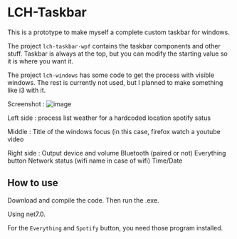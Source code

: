# LCH-Taskbar

This is a prototype to make myself a complete custom taskbar for windows.

The project `lch-taskbar-wpf` contains the taskbar components and other stuff. 
Taskbar is always at the top, but you can modify the starting value so it is where you want it.

The project `lch-windows` has some code to get the process with visible windows. The rest is currently not used, but I planned to make something like i3 with it.

Screenshot :
![image](https://user-images.githubusercontent.com/9981795/215206487-d398ae7b-9d00-40c0-b45e-a368a13f4aea.png)

Left side :
  process list
  weather for a hardcoded location
  spotify satus
  
Middle :
  Title of the windows focus (in this case, firefox watch a youtube video
  
Right side :
  Output device and volume
  Bluetooth (paired or not)
  Everything button
  Network status (wifi name in case of wifi)
  Time/Date


## How to use

Download and compile the code. Then run the .exe.

Using net7.0.

For the `Everything` and `Spotify` button, you need those program installed.
